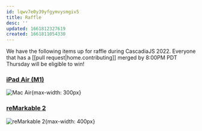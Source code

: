 ```yaml
---
id: lqwv7e0y39yfgymvysmgiv5
title: Raffle
desc: ''
updated: 1661812327619
created: 1661811054330
---
```



We have the following items up for raffle during CascadiaJS 2022. Everyone that has a [[pull request|home.contributing]] merged by 8:00PM PDT Thursday will be eligible to win!

### [iPad Air (M1)](https://www.apple.com/ipad-air/)
![Mac Air](https://store.storeimages.cdn-apple.com/4982/as-images.apple.com/is/ipad-air-select-202203?wid=3530&hei=4000&fmt=jpeg&qlt=90&.v=1645665079887){max-width: 300px}

### [reMarkable 2](https://remarkable.com/store/remarkable-2)

![reMarkable 2](https://cdn.sanity.io/images/0e4kwcjv/production/57a3c899716c25251654f71016ced22c9781f448-1416x1424.png?w=708&fm=webp&q=90){max-width: 400px}
